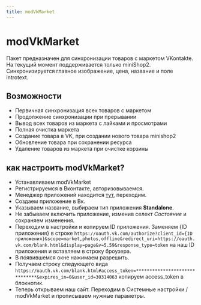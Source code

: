 ```yaml
---
title: modVkMarket
---
```

# modVkMarket

Пакет предназначен для синхронизации товаров с маркетом VKontakte.
На текущий момент поддерживается только miniShop2.
Синхронизируется главное изображение, цена, название и поле introtext.

## Возможности

- Первичная синхронизация всех товаров с маркетом
- Продолжение синхронизации при прерывании
- Вывод всех товаров из маркета с лайками и просмотрами
- Полная очистка маркета
- Создание товара в VK, при создании нового товара minishop2
- Обновление товара при сохранении ресурса
- Удаление товаров из маркета при очистке корзины

## как настроить modVkMarket?

- Устанавливаем modVkMarket
- Регистрируемся в Вконтакте, авторизовываемся.
- Менеджер приложений находится [тут](https://vk.com/apps?act=manage), переходим.
- Создаем приложение в Вк.
- Указываем название, выбираем тип приложения **Standalone**.
- Не забываем включить приложение, изменив селект *Состояние* и сохраняем изменения.
- Переходим в настройки и копируем ID приложения. Заменяем {ID приложения} в строке ``https://oauth.vk.com/authorize?client_id={ID приложения}&scope=market,photos,offline&redirect_uri=https://oauth.vk.com/blank.html&display=page&v=5.59&response_type=token`` на наш ID приложения и вставляем в строку броузера.
- В появившемся окне нажимаем разрешить.
- Получаем строку следующего вида ``https://oauth.vk.com/blank.html#access_token=******************************&expires_in=0&user_id=30314063`` копируем access_token в блокнотик.
- Теперь открываем наш сайт. Переходим в Системные настройки / modVkMarket и прописываем нужные параметры.

